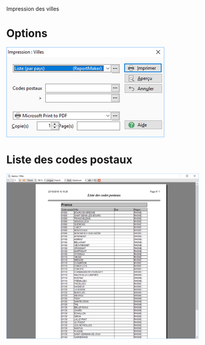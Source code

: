 




Impression des villes




# Options


![](../../assets/images/Villes/4/Filtres.png)


# Liste des codes postaux


![](../../assets/images/Villes/4/Exemple.png)


